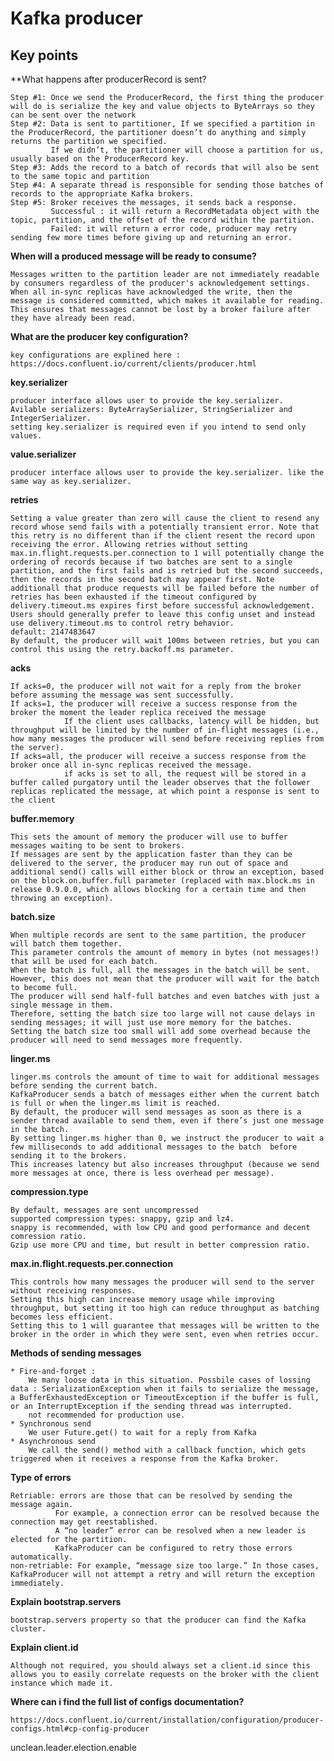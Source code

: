 # Kafka producer

## Key points

**What happens after producerRecord is sent?

    Step #1: Once we send the ProducerRecord, the first thing the producer will do is serialize the key and value objects to ByteArrays so they can be sent over the network
    Step #2: Data is sent to partitioner, If we specified a partition in the ProducerRecord, the partitioner doesn’t do anything and simply returns the partition we specified.
             If we didn’t, the partitioner will choose a partition for us, usually based on the ProducerRecord key.
    Step #3: Adds the record to a batch of records that will also be sent to the same topic and partition
    Step #4: A separate thread is responsible for sending those batches of records to the appropriate Kafka brokers.
    Step #5: Broker receives the messages, it sends back a response.
             Successful : it will return a RecordMetadata object with the topic, partition, and the offset of the record within the partition.
             Failed: it will return a error code, producer may retry sending few more times before giving up and returning an error.


**When will a produced message will be ready to consume?**

    Messages written to the partition leader are not immediately readable by consumers regardless of the producer's acknowledgement settings.
    When all in-sync replicas have acknowledged the write, then the message is considered committed, which makes it available for reading.
    This ensures that messages cannot be lost by a broker failure after they have already been read.

**What are the producer key configuration?**

    key configurations are explined here : https://docs.confluent.io/current/clients/producer.html

**key.serializer**

    producer interface allows user to provide the key.serializer.
    Avilable serializers: ByteArraySerializer, StringSerializer and IntegerSerializer.
    setting key.serializer is required even if you intend to send only values.

**value.serializer**

    producer interface allows user to provide the key.serializer. like the same way as key.serializer.

**retries**

    Setting a value greater than zero will cause the client to resend any record whose send fails with a potentially transient error. Note that this retry is no different than if the client resent the record upon receiving the error. Allowing retries without setting max.in.flight.requests.per.connection to 1 will potentially change the ordering of records because if two batches are sent to a single partition, and the first fails and is retried but the second succeeds, then the records in the second batch may appear first. Note additionall that produce requests will be failed before the number of retries has been exhausted if the timeout configured by delivery.timeout.ms expires first before successful acknowledgement. Users should generally prefer to leave this config unset and instead use delivery.timeout.ms to control retry behavior.
    default: 2147483647
    By default, the producer will wait 100ms between retries, but you can control this using the retry.backoff.ms parameter.

**acks**

    If acks=0, the producer will not wait for a reply from the broker before assuming the message was sent successfully.
    If acks=1, the producer will receive a success response from the broker the moment the leader replica received the message
                If the client uses callbacks, latency will be hidden, but throughput will be limited by the number of in-flight messages (i.e., how many messages the producer will send before receiving replies from the server).
    If acks=all, the producer will receive a success response from the broker once all in-sync replicas received the message.
                if acks is set to all, the request will be stored in a buffer called purgatory until the leader observes that the follower replicas replicated the message, at which point a response is sent to the client

**buffer.memory**

    This sets the amount of memory the producer will use to buffer messages waiting to be sent to brokers.
    If messages are sent by the application faster than they can be delivered to the server, the producer may run out of space and additional send() calls will either block or throw an exception, based on the block.on.buffer.full parameter (replaced with max.block.ms in release 0.9.0.0, which allows blocking for a certain time and then throwing an exception).

**batch.size**

    When multiple records are sent to the same partition, the producer will batch them together.
    This parameter controls the amount of memory in bytes (not messages!) that will be used for each batch.
    When the batch is full, all the messages in the batch will be sent. However, this does not mean that the producer will wait for the batch to become full.
    The producer will send half-full batches and even batches with just a single message in them.
    Therefore, setting the batch size too large will not cause delays in sending messages; it will just use more memory for the batches.
    Setting the batch size too small will add some overhead because the producer will need to send messages more frequently.

**linger.ms**

    linger.ms controls the amount of time to wait for additional messages before sending the current batch.
    KafkaProducer sends a batch of messages either when the current batch is full or when the linger.ms limit is reached.
    By default, the producer will send messages as soon as there is a sender thread available to send them, even if there’s just one message in the batch.
    By setting linger.ms higher than 0, we instruct the producer to wait a few milliseconds to add additional messages to the batch  before sending it to the brokers.
    This increases latency but also increases throughput (because we send more messages at once, there is less overhead per message).

**compression.type**

    By default, messages are sent uncompressed
    supported compression types: snappy, gzip and lz4.
    snappy is recommended, with low CPU and good performance and decent comression ratio.
    Gzip use more CPU and time, but result in better compression ratio.

**max.in.flight.requests.per.connection**

    This controls how many messages the producer will send to the server without receiving responses.
    Setting this high can increase memory usage while improving throughput, but setting it too high can reduce throughput as batching becomes less efficient.
    Setting this to 1 will guarantee that messages will be written to the broker in the order in which they were sent, even when retries occur.

**Methods of sending messages**

    * Fire-and-forget :
        We many loose data in this situation. Possbile cases of lossing data : SerializationException when it fails to serialize the message, a BufferExhaustedException or TimeoutException if the buffer is full, or an InterruptException if the sending thread was interrupted.
        not recommended for production use.
    * Synchronous send
        We user Future.get() to wait for a reply from Kafka
    * Asynchronous send
        We call the send() method with a callback function, which gets triggered when it receives a response from the Kafka broker.

**Type of errors**

    Retriable: errors are those that can be resolved by sending the message again.
              For example, a connection error can be resolved because the connection may get reestablished.
              A “no leader” error can be resolved when a new leader is elected for the partition.
              KafkaProducer can be configured to retry those errors automatically.
    non-retriable: For example, “message size too large.” In those cases, KafkaProducer will not attempt a retry and will return the exception immediately.

**Explain bootstrap.servers**

    bootstrap.servers property so that the producer can find the Kafka cluster.

**Explain client.id**

    Although not required, you should always set a client.id since this allows you to easily correlate requests on the broker with the client instance which made it.


**Where can i find the full list of configs documentation?**

    https://docs.confluent.io/current/installation/configuration/producer-configs.html#cp-config-producer

unclean.leader.election.enable